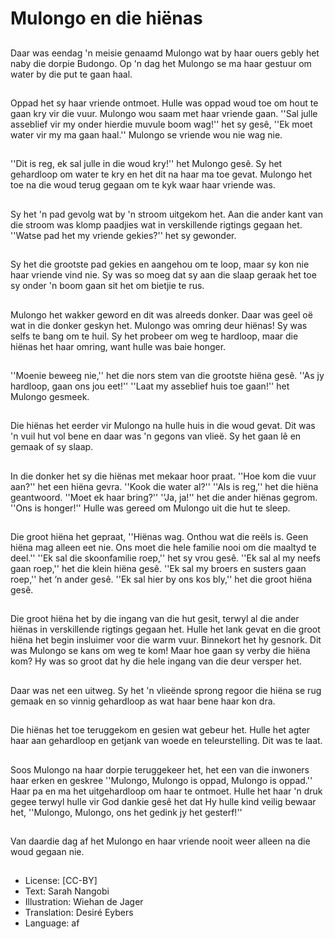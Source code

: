 # Mulongo en die hiënas

##
Daar was eendag 'n meisie
genaamd Mulongo wat by haar
ouers gebly het naby die dorpie
Budongo.
Op 'n dag het Mulongo se ma
haar gestuur om water by die
put te gaan haal.

##
Oppad het sy haar vriende
ontmoet. Hulle was oppad woud
toe om hout te gaan kry vir die
vuur. Mulongo wou saam met
haar vriende gaan.
''Sal julle asseblief vir my onder
hierdie muvule boom wag!'' het
sy gesê, ''Ek moet water vir my
ma gaan haal.''
Mulongo se vriende wou nie
wag nie.

##
''Dit is reg, ek sal julle in die
woud kry!'' het Mulongo gesê.
Sy het gehardloop om water te
kry en het dit na haar ma toe
gevat.
Mulongo het toe na die woud
terug gegaan om te kyk waar
haar vriende was.

##
Sy het 'n pad gevolg wat by 'n
stroom uitgekom het.
Aan die ander kant van die
stroom was klomp paadjies wat
in verskillende rigtings gegaan
het.
''Watse pad het my vriende
gekies?'' het sy gewonder.

##
Sy het die grootste pad gekies
en aangehou om te loop, maar
sy kon nie haar vriende vind
nie.
Sy was so moeg dat sy aan die
slaap geraak het toe sy onder 'n
boom gaan sit het om bietjie te
rus.

##
Mulongo het wakker geword en
dit was alreeds donker.
Daar was geel oë wat in die
donker geskyn het. Mulongo
was omring deur hiënas!
Sy was selfs te bang om te huil.
Sy het probeer om weg te
hardloop, maar die hiënas het
haar omring, want hulle was
baie honger.

##
''Moenie beweeg nie,'' het die
nors stem van die grootste
hiëna gesê.
''As jy hardloop, gaan ons jou
eet!''
''Laat my asseblief huis toe
gaan!'' het Mulongo gesmeek.

##
Die hiënas het eerder vir
Mulongo na hulle huis in die
woud gevat. Dit was 'n vuil hut
vol bene en daar was 'n gegons
van vlieë.
Sy het gaan lê en gemaak of sy
slaap.

##
In die donker het sy die hiënas
met mekaar hoor praat. ''Hoe
kom die vuur aan?'' het een
hiëna gevra. ''Kook die water
al?'' ''Als is reg,'' het die hiëna
geantwoord. ''Moet ek haar
bring?'' ''Ja, ja!'' het die ander
hiënas gegrom. ''Ons is
honger!'' Hulle was gereed om
Mulongo uit die hut te sleep.

##
Die groot hiëna het gepraat,
''Hiënas wag. Onthou wat die
reëls is. Geen hiëna mag alleen
eet nie. Ons moet die hele
familie nooi om die maaltyd te
deel.'' ''Ek sal die skoonfamilie
roep,'' het sy vrou gesê. ''Ek sal
al my neefs gaan roep,'' het die
klein hiëna gesê. ''Ek sal my
broers en susters gaan roep,''
het ‘n ander gesê. ''Ek sal hier
by ons kos bly,'' het die groot
hiëna gesê.

##
Die groot hiëna het by die
ingang van die hut gesit, terwyl
al die ander hiënas in
verskillende rigtings gegaan
het. Hulle het lank gevat en die
groot hiëna het begin insluimer
voor die warm vuur.
Binnekort het hy gesnork. Dit
was Mulongo se kans om weg te
kom! Maar hoe gaan sy verby
die hiëna kom? Hy was so groot
dat hy die hele ingang van die
deur versper het.

##
Daar was net een uitweg.
Sy het 'n vlieënde sprong
regoor die hiëna se rug gemaak
en so vinnig gehardloop as wat
haar bene haar kon dra.

##
Die hiënas het toe teruggekom
en gesien wat gebeur het. Hulle
het agter haar aan gehardloop
en getjank van woede en
teleurstelling.
Dit was te laat.

##
Soos Mulongo na haar dorpie
teruggekeer het, het een van
die inwoners haar erken en
geskree ''Mulongo, Mulongo is
oppad, Mulongo is oppad.'' Haar
pa en ma het uitgehardloop om
haar te ontmoet. Hulle het haar
'n druk gegee terwyl hulle vir
God dankie gesê het dat Hy
hulle kind veilig bewaar het,
''Mulongo, Mulongo, ons het
gedink jy het gesterf!''

##
Van daardie dag af het Mulongo en haar vriende nooit weer alleen na die woud
gegaan nie.

##
* License: [CC-BY]
* Text: Sarah Nangobi
* Illustration: Wiehan de Jager
* Translation: Desiré Eybers
* Language: af

